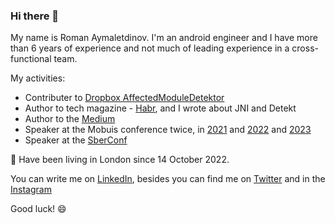 ### Hi there 👋

My name is Roman Aymaletdinov. I'm an android engineer and I have more than 6 years of experience and not much of leading experience in a cross-functional team. 

My activities: 

  - Contributer to [Dropbox AffectedModuleDetektor](https://github.com/dropbox/AffectedModuleDetector)
  - Author to tech magazine - [Habr](https://habr.com/en/users/Evleaps/posts/), and I wrote about JNI and Detekt
  - Author to the [Medium](https://medium.com/@Evleaps)
  - Speaker at the Mobuis conference twice, in [2021](https://www.youtube.com/watch?v=V3KOElGS7PY) and [2022](https://www.youtube.com/watch?v=L04cpMbNQ10) and [2023](https://www.youtube.com/watch?v=OsXPMGt3rT8&list=PLb1A91j1236rvGIOEmTLiK0YoCalaBYRx&index=5)
  - Speaker at the [SberConf](https://www.youtube.com/watch?v=7YaEoe_ib_g)

🔭 Have been living in London since 14 October 2022. 

You can write me on [LinkedIn](https://www.linkedin.com/in/raymaletdinov/),
besides you can find me on [Twitter](https://twitter.com/Evleaps) and in the [Instagram](https://www.instagram.com/roman_aymaletdinov/) 

Good luck! 😄

<!--
**Evleaps/Evleaps** is a ✨ _special_ ✨ repository because its `README.md` (this file) appears on your GitHub profile.

Here are some ideas to get you started:

- 🔭 I’m currently working on ...
- 🌱 I’m currently learning ...
- 👯 I’m looking to collaborate on ...
- 🤔 I’m looking for help with ...
- 💬 Ask me about ...
- 📫 How to reach me: ...
- 😄 Pronouns: ...
- ⚡ Fun fact: ...
-->

